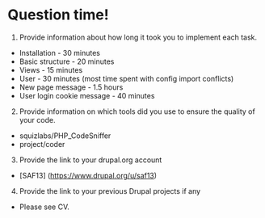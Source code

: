 # Question time!

1. Provide information about how long it took you to implement each task.

  * Installation - 30 minutes
  * Basic structure - 20 minutes
  * Views - 15 minutes
  * User - 30 minutes (most time spent with config import conflicts)
  * New page message - 1.5 hours
  * User login cookie message - 40 minutes

2. Provide information on which tools did you use to ensure the quality of your code.

  * squizlabs/PHP_CodeSniffer
  * project/coder

3. Provide the link to your drupal.org account

  * [SAF13] (https://www.drupal.org/u/saf13)

4. Provide the link to your previous Drupal projects if any

  * Please see CV.
